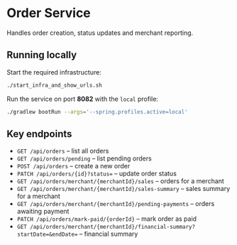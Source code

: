 # Order Service

Handles order creation, status updates and merchant reporting.

## Running locally

Start the required infrastructure:

```bash
./start_infra_and_show_urls.sh
```

Run the service on port **8082** with the `local` profile:

```bash
./gradlew bootRun --args='--spring.profiles.active=local'
```

## Key endpoints

- `GET /api/orders` – list all orders
- `GET /api/orders/pending` – list pending orders
- `POST /api/orders` – create a new order
- `PATCH /api/orders/{id}?status=` – update order status
- `GET /api/orders/merchant/{merchantId}/sales` – orders for a merchant
- `GET /api/orders/merchant/{merchantId}/sales-summary` – sales summary for a merchant
- `GET /api/orders/merchant/{merchantId}/pending-payments` – orders awaiting payment
- `PATCH /api/orders/mark-paid/{orderId}` – mark order as paid
- `GET /api/orders/merchant/{merchantId}/financial-summary?startDate=&endDate=` – financial summary
